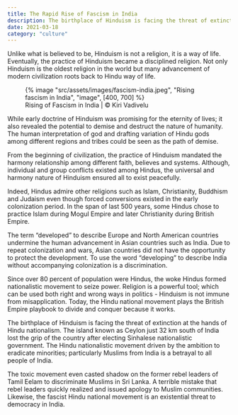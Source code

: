 ```yaml
---
title: The Rapid Rise of Fascism in India
description: The birthplace of Hinduism is facing the threat of extinction at the hands of Hindu nationalism
date: 2021-03-18
category: "culture"
---
```


Unlike what is believed to be, Hinduism is not a religion, it is a way of life. Eventually, the practice of Hinduism became a disciplined religion. Not only Hinduism is the oldest religion in the world but many advancement of modern civilization roots back to Hindu way of life.

<!-- excerpt -->

<figure>
{% image "src/assets/images/fascism-india.jpeg", "Rising fascism in India", "image", [400, 700] %}
<figcaption>Rising of Fascism in India | © Kiri Vadivelu</figcaption>
</figure>

While early doctrine of Hinduism was promising for the eternity of lives; it also revealed the potential to demise and destruct the nature of humanity. The human interpretation of god and drafting variation of Hindu gods among different regions and tribes could be seen as the path of demise.

From the beginning of civilization, the practice of Hinduism mandated the harmony relationship among different faith, believes and systems. Although, individual and group conflicts existed among Hindus, the universal and harmony nature of Hinduism ensured all to exist peacefully.

Indeed, Hindus admire other religions such as Islam, Christianity, Buddhism and Judaism even though forced conversions existed in the early colonization period. In the span of last 500 years, some Hindus chose to practice Islam during Mogul Empire and later Christianity during British Empire.

The term “developed” to describe Europe and North American countries undermine the human advancement in Asian countries such as India. Due to repeat colonization and wars, Asian countries did not have the opportunity to protect the development. To use the word “developing” to describe India without accompanying colonization is a discrimination.

Since over 80 percent of population were Hindus, the woke Hindus formed nationalistic movement to seize power. Religion is a powerful tool; which can be used both right and wrong ways in politics - Hinduism is not immune from misapplication. Today, the Hindu national movement plays the British Empire playbook to divide and conquer because it works.

The birthplace of Hinduism is facing the threat of extinction at the hands of Hindu nationalism. The island known as Ceylon just 32 km south of India lost the grip of the country after electing Sinhalese nationalistic government. The Hindu nationalistic movement driven by the ambition to eradicate minorities; particularly Muslims from India is a betrayal to all people of India.

The toxic movement even casted shadow on the former rebel leaders of Tamil Eelam to discriminate Muslims in Sri Lanka. A terrible mistake that rebel leaders quickly realized and issued apology to Muslim communities. Likewise, the fascist Hindu national movement is an existential threat to democracy in India.
